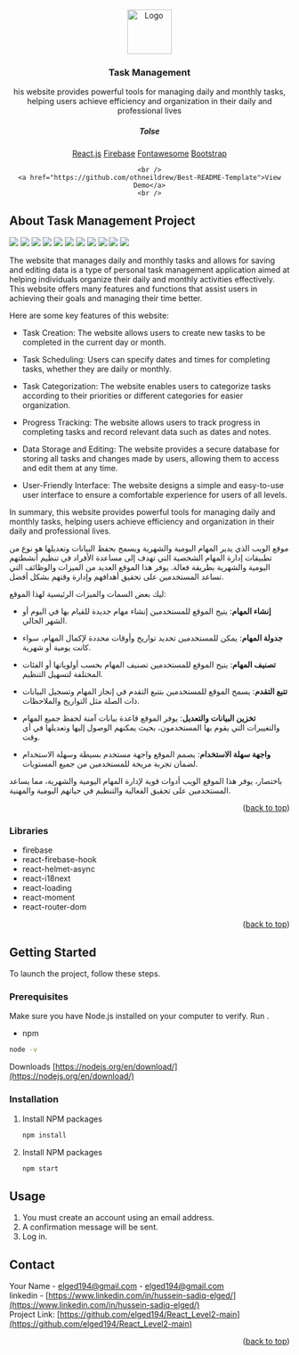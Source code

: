 <a name="readme-top"></a>

<!-- PROJECT LOGO -->
<br />
<div align="center">
  <a href="https://github.com/othneildrew/Best-README-Template">
    <img src="img//logo.png" alt="Logo" width="80" height="80">
  </a>

  <h3 align="center">Task Management</h3>

  <p align="center">
    his website provides powerful tools for managing daily and monthly tasks, helping users achieve efficiency and organization in their daily and professional lives
    <br />
    <h5> Tolse </h5>
    <a href="https://react.dev/">React.js</a>
    <a href="https://firebase.google.com/">Firebase</a>
    <a href="https://fontawesome.com">Fontawesome</a>
    <a href="https://getbootstrap.com/">Bootstrap</a>
    
    <br />
    <a href="https://github.com/othneildrew/Best-README-Template">View Demo</a>
    <br />

  </p>
</div>

<!-- ABOUT THE PROJECT -->

## About Task Management Project

<img src="./img/Screenshot_17-4.jpeg">
<img src="./img/Screenshot_17-5.jpeg">
<img src="./img/Screenshot_17-6.jpeg">
<img src="./img/Screenshot_17-1.jpeg">
<img src="./img/Screenshot_17-8.jpeg">
<img src="./img/Screenshot_17-7.jpeg">
<img src="./img/Screenshot_17-2.jpeg">
<img src="./img/Screenshot_17-9.jpeg">
<img src="./img/Screenshot_17-10.jpeg">
<img src="./img/Screenshot_17-11.jpeg">
<img src="./img/Screenshot_17-3.jpeg">

The website that manages daily and monthly tasks and allows for saving and editing data is a type of personal task management application aimed at helping individuals organize their daily and monthly activities effectively. This website offers many features and functions that assist users in achieving their goals and managing their time better.

Here are some key features of this website:

- Task Creation: The website allows users to create new tasks to be completed in the current day or month.

- Task Scheduling: Users can specify dates and times for completing tasks, whether they are daily or monthly.

- Task Categorization: The website enables users to categorize tasks according to their priorities or different categories for easier organization.

- Progress Tracking: The website allows users to track progress in completing tasks and record relevant data such as dates and notes.

- Data Storage and Editing: The website provides a secure database for storing all tasks and changes made by users, allowing them to access and edit them at any time.

- User-Friendly Interface: The website designs a simple and easy-to-use user interface to ensure a comfortable experience for users of all levels.

In summary, this website provides powerful tools for managing daily and monthly tasks, helping users achieve efficiency and organization in their daily and professional lives.

موقع الويب الذي يدير المهام اليومية والشهرية ويسمح بحفظ البيانات وتعديلها هو نوع من تطبيقات إدارة المهام الشخصية التي تهدف إلى مساعدة الأفراد في تنظيم أنشطتهم اليومية والشهرية بطريقة فعالة. يوفر هذا الموقع العديد من الميزات والوظائف التي تساعد المستخدمين على تحقيق أهدافهم وإدارة وقتهم بشكل أفضل.

ليك بعض السمات والميزات الرئيسية لهذا الموقع:

- **إنشاء المهام**: يتيح الموقع للمستخدمين إنشاء مهام جديدة للقيام بها في اليوم أو الشهر الحالي.

- **جدولة المهام**: يمكن للمستخدمين تحديد تواريخ وأوقات محددة لإكمال المهام، سواء كانت يومية أو شهرية.

- **تصنيف المهام**: يتيح الموقع للمستخدمين تصنيف المهام بحسب أولوياتها أو الفئات المختلفة لتسهيل التنظيم.

- **تتبع التقدم**: يسمح الموقع للمستخدمين بتتبع التقدم في إنجاز المهام وتسجيل البيانات ذات الصلة مثل التواريخ والملاحظات.

- **تخزين البيانات والتعديل**: يوفر الموقع قاعدة بيانات آمنة لحفظ جميع المهام والتغييرات التي يقوم بها المستخدمون، بحيث يمكنهم الوصول إليها وتعديلها في أي وقت.

- **واجهة سهلة الاستخدام**: يصمم الموقع واجهة مستخدم بسيطة وسهلة الاستخدام لضمان تجربة مريحة للمستخدمين من جميع المستويات.

باختصار، يوفر هذا الموقع الويب أدوات قوية لإدارة المهام اليومية والشهرية، مما يساعد المستخدمين على تحقيق الفعالية والتنظيم في حياتهم اليومية والمهنية.

<!-- -------------------------------------------- -->

<p align="right">(<a href="#readme-top">back to top</a>)</p>

### Libraries

- firebase
- react-firebase-hook
- react-helmet-async
- react-i18next
- react-loading
- react-moment
- react-router-dom

<p align="right">(<a href="#readme-top">back to top</a>)</p>

<!-- GETTING STARTED -->

## Getting Started

To launch the project, follow these steps.

### Prerequisites

Make sure you have Node.js installed on your computer to verify. Run .

- npm

```sh
node -v
```

Downloads [https://nodejs.org/en/download/](https://nodejs.org/en/download/)

### Installation

1. Install NPM packages
   ```sh
   npm install
   ```
1. Install NPM packages
   ```sh
   npm start
   ```
   <!-- USAGE EXAMPLES -->

## Usage

1. You must create an account using an email address.
2. A confirmation message will be sent.
3. Log in.

## Contact

Your Name - [elged194@gmail.com](https://gmail.com) - elged194@gmail.com
<br />
linkedin - [https://www.linkedin.com/in/hussein-sadiq-elged/](https://www.linkedin.com/in/hussein-sadiq-elged/)
<br />
Project Link: [https://github.com/elged194/React_Level2-main](https://github.com/elged194/React_Level2-main)

<p align="right">(<a href="#readme-top">back to top</a>)</p>
